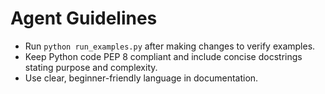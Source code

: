 # Agent Guidelines

- Run `python run_examples.py` after making changes to verify examples.
- Keep Python code PEP 8 compliant and include concise docstrings stating purpose and complexity.
- Use clear, beginner-friendly language in documentation.
